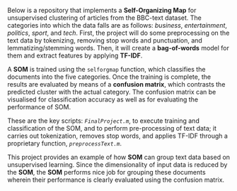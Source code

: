 Below is a repository that implements a **Self-Organizing Map** for unsupervised clustering of articles from the BBC-text dataset. The categories into which the data falls are as follows: *business*, *entertainment*, *politics*, *sport*, and *tech*. First, the project will do some preprocessing on the text data by tokenizing, removing stop words and punctuation, and lemmatizing/stemming words. Then, it will create a **bag-of-words** model for them and extract features by applying **TF-IDF**.

A **SOM** is trained using the `selforgmap` function, which classifies the documents into the five categories. Once the training is complete, the results are evaluated by means of a **confusion matrix**, which contrasts the predicted cluster with the actual category. The confusion matrix can be visualised for classification accuracy as well as for evaluating the performance of SOM.

These are the key scripts: *`FinalProject.m`*, to execute training and classification of the SOM, and to perform pre-processing of text data; it carries out tokenization, removes stop words, and applies TF-IDF through a proprietary function, *`preprocessText.m`*.

This project provides an example of how **SOM** can group text data based on unsupervised learning. Since the dimensionality of input data is reduced by the **SOM**, the **SOM** performs nice job for grouping these documents wherein their performance is clearly evaluated using the confusion matrix.
